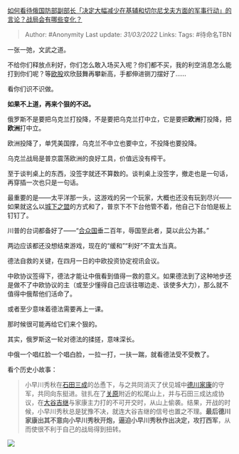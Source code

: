 [如何看待俄国防部副部长「决定大幅减少在基辅和切尔尼戈夫方面的军事行动」的言论？战局会有哪些变化？](https://www.zhihu.com/question/524858322/answer/2414001653)

> Author: #Anonymity
> Last update: *31/03/2022*
> Links:
> Tags: #待命名TBN

一张一弛，文武之道。

不给你们释放点利好，你们怎么敢入场买入呢？你们都不买，我的利空消息怎么能打到你们呢？等[欧股](https://www.zhihu.com/search?q=%E6%AC%A7%E8%82%A1&search_source=Entity&hybrid_search_source=Entity&hybrid_search_extra=%7B%22sourceType%22%3A%22answer%22%2C%22sourceId%22%3A2414001653%7D)欢欣鼓舞再攀新高，手都伸进铡刀摆好了……

看你们识不识做。

**如果不上道，再来个狠的不迟。**

俄罗斯不是要把乌克兰打投降，不是要把乌克兰打中立，它是要把**欧洲**打投降，把**欧洲**打中立。

欧洲投降了，单凭美国撑，乌克兰不中立也要中立，不投降也要投降。

乌克兰战局是普京震荡欧洲的良好工具，价值远没有榨干。

至于谈判桌上的东西，没签字就还不算数的。谈判桌上没签字，撤走也是一句话，再穿插一次也只是一句话。

最重要的是——太平洋那一头，这游戏的另一个玩家，大概也还没有玩到尽兴——如果就这么以[城下之盟](https://www.zhihu.com/search?q=%E5%9F%8E%E4%B8%8B%E4%B9%8B%E7%9B%9F&search_source=Entity&hybrid_search_source=Entity&hybrid_search_extra=%7B%22sourceType%22%3A%22answer%22%2C%22sourceId%22%3A2414001653%7D)的方式和了，普京下不下台他管不着，他自己下台怕是板上钉钉了。

川普的台词都备好了——“[合众国](https://www.zhihu.com/search?q=%E5%90%88%E4%BC%97%E5%9B%BD&search_source=Entity&hybrid_search_source=Entity&hybrid_search_extra=%7B%22sourceType%22%3A%22answer%22%2C%22sourceId%22%3A2414001653%7D)垂二百年，辱国至此者，莫以此公为甚。”

两边应该都还没想结束游戏，现在的“缓和”“利好”不宜太当真。

德法自救的关键，在四月一日的中欧投资协定视讯会议。

中欧协议签得下，德法才能让中俄看到值得一救的意义。如果德法到了这种地步还是做不了中欧协议的主（或至少懂得自己应该往哪边走、该使多大力），那么就不值得中俄帮他们活命了。

或者至少意味着德法需要再上一课。

那时候很可能再给它们来个狠的。

其实，俄罗斯这一轮对德法的揉搓，意味深长。

中俄一个唱红脸一个唱白脸，一拉一打，一扶一踹，就看德法受不受教了。

看个历史小故事：

> 小早川秀秋在[石田三成](https://link.zhihu.com/?target=https%3A//baike.sogou.com/m/fullLemma%3Flid%3D1113846%26g_ut%3D3)的怂恿下，与之共同消灭了伏见城中[德川家康](https://www.zhihu.com/search?q=%E5%BE%B7%E5%B7%9D%E5%AE%B6%E5%BA%B7&search_source=Entity&hybrid_search_source=Entity&hybrid_search_extra=%7B%22sourceType%22%3A%22answer%22%2C%22sourceId%22%3A2414001653%7D)的守军，共同向东挺进。驻扎在了[关原](https://www.zhihu.com/search?q=%E5%85%B3%E5%8E%9F&search_source=Entity&hybrid_search_source=Entity&hybrid_search_extra=%7B%22sourceType%22%3A%22answer%22%2C%22sourceId%22%3A2414001653%7D)附近的松尾山上，并与石田三成达成协议，在[大谷吉继](https://link.zhihu.com/?target=https%3A//baike.sogou.com/m/fullLemma%3Flid%3D326163%26g_ut%3D3)与家康主力打的不可开交时，从山上偷袭。结果，开战的时候，小早川秀秋总是犹豫不决，就连大谷吉继的信号也置之不理。**最后德川家康出其不意向小早川秀秋开炮，逼迫小早川秀秋作出决定，攻打西军**，从而使很不利于自己的战局得到扭转。

![](https://pic1.zhimg.com/50/v2-af4944730b82eb37256b361a07988797_720w.jpg?source=1940ef5c)
